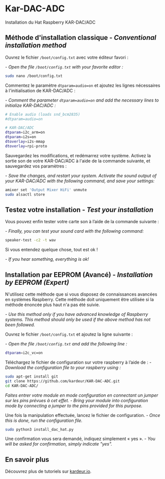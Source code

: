 # Kar-DAC-ADC

Installation du Hat Raspberry KAR-DAC/ADC

## Méthode d'installation classique - *Conventional installation method*

Ouvrez le fichier `/boot/config.txt` avec votre éditeur favori :

*- Open the file `/boot/config.txt` with your favorite editor :*

```bash
sudo nano /boot/config.txt
```

Commentez le paramètre `dtparam=audio=on` et ajoutez les lignes nécessaires à l'initialisation de KAR-DAC/ADC :

*- Comment the parameter `dtparam=audio=on` and add the necessary lines to initialize KAR-DAC/ADC :*

```bash
# Enable audio (loads snd_bcm2835)
#dtparam=audio=on

# KAR-DAC/ADC
dtparam=i2c_arm=on
dtparam=i2s=on
dtoverlay=i2s-mmap
dtoverlay=rpi-proto
```

Sauvegardez les modifications, et redémarrez votre système.
Activez la sortie son de votre KAR-DAC/ADC à l'aide de la commande suivante, et sauvegardez vos paramètres :

*- Save the changes, and restart your system.
Activate the sound output of your KAR-DAC/ADC with the following command, and save your settings:*

```bash
amixer set 'Output Mixer HiFi' unmute
sudo alsactl store
```


## Testez votre installation - *Test your installation*

Vous pouvez enfin tester votre carte son à l’aide de la commande suivante :

*- Finally, you can test your sound card with the following command:*

```bash
speaker-test -c2 -t wav
```

Si vous entendez quelque chose, tout est ok !

*- If you hear something, everything is ok!*






## Installation par EEPROM (Avancé) - *Installation by EEPROM (Expert)*

N'utilisez cette méthode que si vous disposez de connaissances avancées en systèmes Raspberry.
Cette méthode doit uniquement être utilisée si la méthode énoncée plus haut n'a pas été suivie.

*- Use this method only if you have advanced knowledge of Raspberry systems.
This method should only be used if the above method has not been followed.*

Ouvrez le fichier `/boot/config.txt` et ajoutez la ligne suivante :

*- Open the file `/boot/config.txt` and add the following line :*

```bash
dtparam=i2c_vc=on
```

Téléchargez le fichier de configuration sur votre raspberry à l’aide de :
*- Download the configuration file to your raspberry using :*

```bash
sudo apt-get install git
git clone https://github.com/kardeur/KAR-DAC-ADC.git
cd KAR-DAC-ADC/
```

_Faites entrer votre module en mode configuration en connectant un jumper sur les pins prévues à cet effet._
*- _Bring your module into configuration mode by connecting a jumper to the pins provided for this purpose._*

Une fois la manipulation effectuée, lancez le fichier de configuration.
*- Once this is done, run the configuration file.*

```bash
sudo python3 install_dac_hat.py
```

Une confirmation vous sera demandé, indiquez simplement « yes ».
*- You will be asked for confirmation, simply indicate "yes".*


## En savoir plus

Découvrez plus de tutoriels sur [kardeur.io](https://kardeur.io/tutoriels/).
